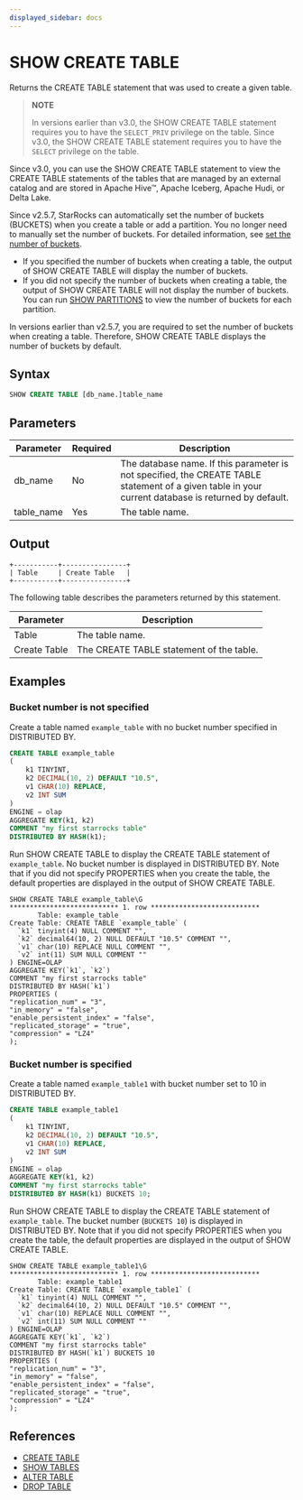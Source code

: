 ```yaml
---
displayed_sidebar: docs
---
```


# SHOW CREATE TABLE

Returns the CREATE TABLE statement that was used to create a given table.

> **NOTE**
>
> In versions earlier than v3.0, the SHOW CREATE TABLE statement requires you to have the `SELECT_PRIV` privilege on the table. Since v3.0, the SHOW CREATE TABLE statement requires you to have the `SELECT` privilege on the table.

Since v3.0, you can use the SHOW CREATE TABLE statement to view the CREATE TABLE statements of the tables that are managed by an external catalog and are stored in Apache Hive™, Apache Iceberg, Apache Hudi, or Delta Lake.

Since v2.5.7, StarRocks can automatically set the number of buckets (BUCKETS) when you create a table or add a partition. You no longer need to manually set the number of buckets. For detailed information, see [set the number of buckets](../../../table_design/Data_distribution.md#set-the-number-of-buckets).

- If you specified the number of buckets when creating a table, the output of SHOW CREATE TABLE will display the number of buckets.
- If you did not specify the number of buckets when creating a table, the output of SHOW CREATE TABLE will not display the number of buckets. You can run [SHOW PARTITIONS](SHOW_PARTITIONS.md) to view the number of buckets for each partition.

In versions earlier than v2.5.7, you are required to set the number of buckets when creating a table. Therefore, SHOW CREATE TABLE displays the number of buckets by default.

## Syntax

```SQL
SHOW CREATE TABLE [db_name.]table_name
```

## Parameters

| **Parameter** | **Required** | **Description**                                              |
| ------------- | ------------ | ------------------------------------------------------------ |
| db_name       | No           | The database name. If this parameter is not specified, the CREATE TABLE statement of a given table in your current database is returned by default. |
| table_name    | Yes          | The table name.                                              |

## Output

```Plain
+-----------+----------------+
| Table     | Create Table   |                                               
+-----------+----------------+
```

The following table describes the parameters returned by this statement.

| **Parameter** | **Description**                          |
| ------------- | ---------------------------------------- |
| Table         | The table name.                          |
| Create Table  | The CREATE TABLE statement of the table. |

## Examples

### Bucket number is not specified

Create a table named `example_table` with no bucket number specified in DISTRIBUTED BY.

```SQL
CREATE TABLE example_table
(
    k1 TINYINT,
    k2 DECIMAL(10, 2) DEFAULT "10.5",
    v1 CHAR(10) REPLACE,
    v2 INT SUM
)
ENGINE = olap
AGGREGATE KEY(k1, k2)
COMMENT "my first starrocks table"
DISTRIBUTED BY HASH(k1);
```

Run SHOW CREATE TABLE to display the CREATE TABLE statement of `example_table`. No bucket number is displayed in DISTRIBUTED BY. Note that if you did not specify PROPERTIES when you create the table, the default properties are displayed in the output of SHOW CREATE TABLE.

```Plain
SHOW CREATE TABLE example_table\G
*************************** 1. row ***************************
       Table: example_table
Create Table: CREATE TABLE `example_table` (
  `k1` tinyint(4) NULL COMMENT "",
  `k2` decimal64(10, 2) NULL DEFAULT "10.5" COMMENT "",
  `v1` char(10) REPLACE NULL COMMENT "",
  `v2` int(11) SUM NULL COMMENT ""
) ENGINE=OLAP 
AGGREGATE KEY(`k1`, `k2`)
COMMENT "my first starrocks table"
DISTRIBUTED BY HASH(`k1`)
PROPERTIES (
"replication_num" = "3",
"in_memory" = "false",
"enable_persistent_index" = "false",
"replicated_storage" = "true",
"compression" = "LZ4"
);
```

### Bucket number is specified

Create a table named `example_table1` with bucket number set to 10 in DISTRIBUTED BY.

```SQL
CREATE TABLE example_table1
(
    k1 TINYINT,
    k2 DECIMAL(10, 2) DEFAULT "10.5",
    v1 CHAR(10) REPLACE,
    v2 INT SUM
)
ENGINE = olap
AGGREGATE KEY(k1, k2)
COMMENT "my first starrocks table"
DISTRIBUTED BY HASH(k1) BUCKETS 10;
```

Run SHOW CREATE TABLE to display the CREATE TABLE statement of `example_table`. The bucket number (`BUCKETS 10`) is displayed in DISTRIBUTED BY. Note that if you did not specify PROPERTIES when you create the table, the default properties are displayed in the output of SHOW CREATE TABLE.

```plain
SHOW CREATE TABLE example_table1\G
*************************** 1. row ***************************
       Table: example_table1
Create Table: CREATE TABLE `example_table1` (
  `k1` tinyint(4) NULL COMMENT "",
  `k2` decimal64(10, 2) NULL DEFAULT "10.5" COMMENT "",
  `v1` char(10) REPLACE NULL COMMENT "",
  `v2` int(11) SUM NULL COMMENT ""
) ENGINE=OLAP 
AGGREGATE KEY(`k1`, `k2`)
COMMENT "my first starrocks table"
DISTRIBUTED BY HASH(`k1`) BUCKETS 10 
PROPERTIES (
"replication_num" = "3",
"in_memory" = "false",
"enable_persistent_index" = "false",
"replicated_storage" = "true",
"compression" = "LZ4"
);
```

## References

- [CREATE TABLE](CREATE_TABLE.md)
- [SHOW TABLES](SHOW_TABLES.md)
- [ALTER TABLE](ALTER_TABLE.md)
- [DROP TABLE](DROP_TABLE.md)
